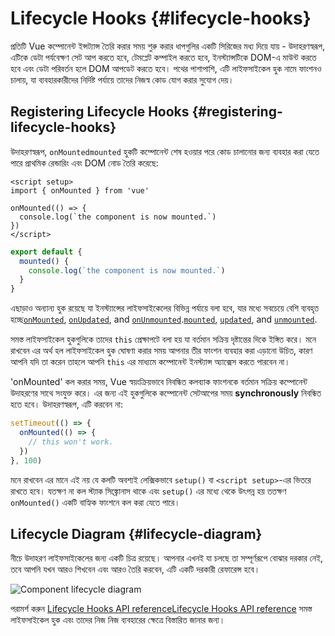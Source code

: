 # Lifecycle Hooks {#lifecycle-hooks}

প্রতিটি Vue কম্পোনেন্ট ইন্সট্যান্স তৈরি করার সময় শুরু করার ধাপগুলির একটি সিরিজের মধ্য দিয়ে যায় - উদাহরণস্বরূপ, এটিকে ডেটা পর্যবেক্ষণ সেট আপ করতে হবে, টেমপ্লেট কম্পাইল করতে হবে, ইনস্ট্যান্সটিকে DOM-এ মাউন্ট করতে হবে এবং ডেটা পরিবর্তন হলে DOM আপডেট করতে হবে। পথের পাশাপাশি, এটি লাইফসাইকেল হুক নামে ফাংশনও চালায়, যা ব্যবহারকারীদের নির্দিষ্ট পর্যায়ে তাদের নিজস্ব কোড যোগ করার সুযোগ দেয়।

## Registering Lifecycle Hooks {#registering-lifecycle-hooks}

উদাহরণস্বরূপ, <span class="composition-api">`onMounted`</span><span class="options-api">`mounted`</span> হুকটি কম্পোনেন্ট শেষ হওয়ার পরে কোড চালানোর জন্য ব্যবহার করা যেতে পারে প্রাথমিক রেন্ডারিং এবং DOM নোড তৈরি করেছে:

<div class="composition-api">

```vue
<script setup>
import { onMounted } from 'vue'

onMounted(() => {
  console.log(`the component is now mounted.`)
})
</script>
```

</div>
<div class="options-api">

```js
export default {
  mounted() {
    console.log(`the component is now mounted.`)
  }
}
```

</div>

এছাড়াও অন্যান্য হুক রয়েছে যা ইনস্ট্যান্সের লাইফসাইকেলের বিভিন্ন পর্যায়ে বলা হবে, যার মধ্যে সবচেয়ে বেশি ব্যবহৃত হচ্ছে<span class="composition-api">[`onMounted`](/api/composition-api-lifecycle#onmounted), [`onUpdated`](/api/composition-api-lifecycle#onupdated), and [`onUnmounted`](/api/composition-api-lifecycle#onunmounted).</span><span class="options-api">[`mounted`](/api/options-lifecycle#mounted), [`updated`](/api/options-lifecycle#updated), and [`unmounted`](/api/options-lifecycle#unmounted).</span>

<div class="options-api">

সমস্ত লাইফসাইকেল হুকগুলিকে তাদের `this` প্রেক্ষাপটে বলা হয় যা বর্তমান সক্রিয় দৃষ্টান্তের দিকে ইঙ্গিত করে। মনে রাখবেন এর অর্থ হল লাইফসাইকেল হুক ঘোষণা করার সময় আপনার তীর ফাংশন ব্যবহার করা এড়ানো উচিত, কারণ আপনি যদি তা করেন তাহলে আপনি `this` এর মাধ্যমে কম্পোনেন্ট ইনস্ট্যান্স অ্যাক্সেস করতে পারবেন না।

</div>

<div class="composition-api">

'onMounted' কল করার সময়, Vue স্বয়ংক্রিয়ভাবে নিবন্ধিত কলব্যাক ফাংশনকে বর্তমান সক্রিয় কম্পোনেন্ট উদাহরণের সাথে সংযুক্ত করে। এর জন্য এই হুকগুলিকে কম্পোনেন্ট সেটআপের সময় **synchronously** নিবন্ধিত হতে হবে। উদাহরণস্বরূপ, এটি করবেন না:

```js
setTimeout(() => {
  onMounted(() => {
    // this won't work.
  })
}, 100)
```

মনে রাখবেন এর মানে এই নয় যে কলটি অবশ্যই লেক্সিকভাবে `setup()` বা `<script setup>`-এর ভিতরে রাখতে হবে। যতক্ষণ না কল স্ট্যাক সিঙ্ক্রোনাস থাকে এবং `setup()` এর মধ্যে থেকে উৎপন্ন হয় ততক্ষণ `onMounted()` একটি বাহ্যিক ফাংশনে কল করা যেতে পারে।

</div>

## Lifecycle Diagram {#lifecycle-diagram}

নীচে উদাহরণ লাইফসাইকেলের জন্য একটি চিত্র রয়েছে। আপনার এখনই যা চলছে তা সম্পূর্ণরূপে বোঝার দরকার নেই, তবে আপনি যখন আরও শিখবেন এবং আরও তৈরি করবেন, এটি একটি দরকারী রেফারেন্স হবে।

![Component lifecycle diagram](./images/lifecycle.png)

<!-- https://www.figma.com/file/Xw3UeNMOralY6NV7gSjWdS/Vue-Lifecycle -->

পরামর্শ করুন <span class="composition-api">[Lifecycle Hooks API reference](/api/composition-api-lifecycle)</span><span class="options-api">[Lifecycle Hooks API reference](/api/options-lifecycle)</span> সমস্ত লাইফসাইকেল হুক এবং তাদের নিজ নিজ ব্যবহারের ক্ষেত্রে বিস্তারিত জানার জন্য।
